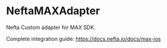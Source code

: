 # NeftaMAXAdapter

Nefta Custom adapter for MAX SDK.

Complete integration guide: https://docs.nefta.io/docs/max-ios
